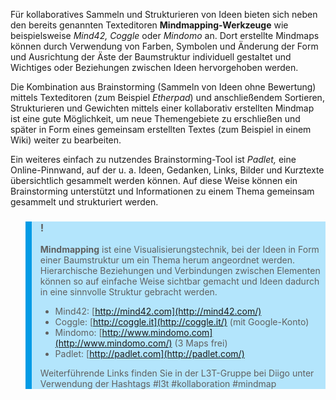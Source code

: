 Für kollaboratives Sammeln und Strukturieren von Ideen bieten sich neben den bereits genannten Text­editoren **Mindmapping-Werkzeuge** wie beispielsweise *Mind42, Coggle* oder *Mindomo* an. Dort erstellte Mindmaps können durch Verwendung von Farben, Symbolen und Änderung der Form und Ausrichtung der Äste der Baumstruktur individuell gestaltet und Wichtiges oder Beziehungen zwischen Ideen hervorgehoben werden.

Die Kombination aus Brainstorming (Sammeln von Ideen ohne Bewertung) mittels Texteditoren (zum Beispiel *Etherpad*) und anschließendem Sortieren, Strukturieren und Gewichten mittels einer kollaborativ erstellten Mindmap ist eine gute Möglichkeit, um neue Themengebiete zu erschließen und später in Form eines gemeinsam erstellten Textes (zum Beispiel in einem Wiki) weiter zu bearbeiten.

Ein weiteres einfach zu nutzendes Brainstorming-Tool ist *Padlet,* eine Online-Pinnwand, auf der u. a. Ideen, Gedanken, Links, Bilder und Kurztexte übersichtlich gesammelt werden können. Auf diese Weise können ein Brainstorming unterstützt und Informationen zu einem Thema gemeinsam gesammelt und strukturiert werden.

<blockquote style="background: #B3E5FC; border-left: 10px solid #039BE5">

### !

**Mindmapping** ist eine Visualisierungstechnik, bei der Ideen in Form einer Baumstruktur um ein Thema herum angeordnet werden. Hierarchische Beziehungen und Verbindungen zwischen Elementen können so auf einfache Weise sichtbar gemacht und Ideen dadurch in eine sinnvolle Struktur gebracht werden.

- Mind42: [http://mind42.com](http://mind42.com/)
- Coggle: [http://coggle.it](http://coggle.it/) (mit Google-Konto)
- Mindomo: [http://www.mindomo.com](http://www.mindomo.com/) (3 Maps frei)
- Padlet: [http://padlet.com](http://padlet.com/)

Weiterführende Links finden Sie in der L3T-Gruppe bei Diigo unter Verwendung der Hashtags #l3t #kollaboration #mindmap

</blockquote>
